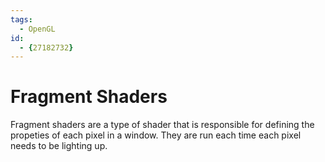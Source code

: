 ```yaml
---
tags:
  - OpenGL
id:
  - {27182732}
---
```


# Fragment Shaders
Fragment shaders are a type of shader that is responsible for defining the propeties of each pixel in a window. They are run each time each pixel needs to be lighting up.